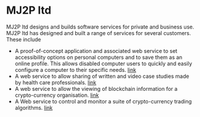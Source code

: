 # MJ2P ltd
MJ2P ltd designs and builds software services for private and business use. 
MJ2P ltd has designed and built a range of services for several customers. These include

* A proof-of-concept application and associated web service to set accessibility options on personal computers and to save them as an online profile. This allows disabled computer users to quickly and easily configure a computer to their specific needs. [link](https://map-portal.herokuapp.com/)
* A web service to allow sharing of written and video case studies made by health care professionals. [link](http://www.research-alfie.co.uk/)
* A web service to allow the viewing of blockchain information for a crypto-currency organisation. [link](https://explorer.nubits.com)
* A Web service to control and monitor a suite of crypto-currency trading algorithms. [link](https://overwatch.crypto-daio.co.uk)


